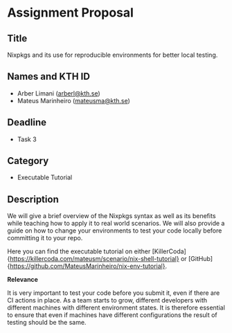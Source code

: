 # Assignment Proposal

## Title

Nixpkgs and its use for reproducible environments for better local testing.

## Names and KTH ID

- Arber Limani (arberl@kth.se)
- Mateus Marinheiro (mateusma@kth.se)

## Deadline

- Task 3

## Category

- Executable Tutorial

## Description

We will give a brief overview of the Nixpkgs syntax as well as its benefits while teaching how to apply it to real world scenarios. We will also provide a guide on how to change your environments to test your code locally before committing it to your repo.

Here you can find the executable tutorial on either [KillerCoda]{https://killercoda.com/mateusm/scenario/nix-shell-tutorial} or [GitHub]{https://github.com/MateusMarinheiro/nix-env-tutorial}.

**Relevance**

It is very important to test your code before you submit it, even if there are CI actions in place. As a team starts to grow, different developers with different machines with different environment states. It is therefore essential to ensure that even if machines have different configurations the result of testing should be the same.
